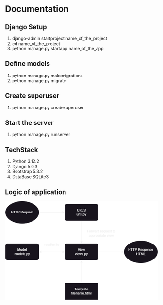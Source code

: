 # Documentation
## Django Setup
1. django-admin startproject name_of_the_project
2. cd name_of_the_project
3. python manage.py startapp name_of_the_app
## Define models
1. python manage.py makemigrations
2. python manage.py migrate
## Create superuser
1. python manage.py createsuperuser
## Start the server
1. python manage.py runserver
## TechStack
1. Python 3.12.2
2. Django 5.0.3
3. Bootstrap 5.3.2
4. DataBase SQLite3

## Logic of application

![PythonDjango app diagram image.png](PythonDjango%20app%20diagram%20image.png)